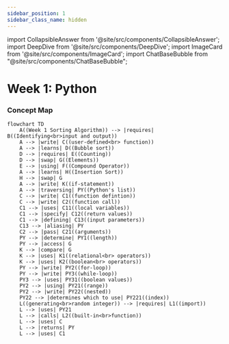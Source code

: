 ```yaml
---
sidebar_position: 1
sidebar_class_name: hidden
---
```


import CollapsibleAnswer from '@site/src/components/CollapsibleAnswer';
import DeepDive from '@site/src/components/DeepDive';
import ImageCard from '@site/src/components/ImageCard';
import ChatBaseBubble from "@site/src/components/ChatBaseBubble";

# Week 1: Python
<ChatBaseBubble/>

### Concept Map

```mermaid
flowchart TD
    A((Week 1 Sorting Algorithm)) --> |requires| B((Identifying<br>input and output))
    A --> |write| C((user-defined<br> function))
    A --> |learns| D((Bubble sort))
    D --> |requires| E((Counting))
    D --> |swap| G((Elements))
    E --> |using| F((Compound Operator))
    A --> |learns| H((Insertion Sort))
    H --> |swap| G
    A --> |write| K((if-statement))
    A --> |traversing| PY((Python's list))
    C --> |write| C1((function defintion))
    C --> |write| C2((function call))
    C1 --> |uses| C11((local variables))
    C1 --> |specify| C12((return values))
    C1 --> |defining| C13((input parameters))
    C13 --> |aliasing| PY
    C2 --> |pass| C21((arguments))
    PY --> |determine| PY1((length))
    PY --> |access| G
    K --> |compare| G
    K --> |uses| K1((relational<br> operators))
    K --> |uses| K2((boolean<br> operators))
    PY --> |write| PY2((for-loop))
    PY --> |write| PY3((while-loop))
    PY3 --> |uses| PY31((boolean values))
    PY2 --> |using| PY21((range))
    PY2 --> |write| PY22((nested))
    PY22 --> |determines which to use| PY221((index))
    L((generating<br>random integer)) --> |requires| L1((import))
    L --> |uses| PY21
    L --> |calls| L2((built-in<br>function))
    L --> |uses| C
    L --> |returns| PY
    L --> |uses| C1



```
